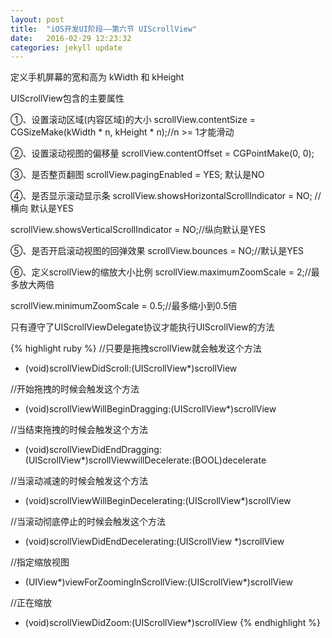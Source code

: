 ```yaml
---
layout: post
title:  "iOS开发UI阶段——第六节 UIScrollView"
date:   2016-02-29 12:23:32
categories: jekyll update
---
```


定义手机屏幕的宽和高为 kWidth 和 kHeight

UIScrollView包含的主要属性

①、设置滚动区域(内容区域)的大小  scrollView.contentSize = CGSizeMake(kWidth * n, kHeight * n);//n >= 1才能滑动

②、设置滚动视图的偏移量  scrollView.contentOffset = CGPointMake(0, 0);

③、是否整页翻图 scrollView.pagingEnabled = YES; 默认是NO

④、是否显示滚动显示条 scrollView.showsHorizontalScrollIndicator = NO; //横向  默认是YES

scrollView.showsVerticalScrollIndicator = NO;//纵向默认是YES

⑤、是否开启滚动视图的回弹效果 scrollView.bounces = NO;//默认是YES

⑥、定义scrollView的缩放大小比例 scrollView.maximumZoomScale = 2;//最多放大两倍

scrollView.minimumZoomScale = 0.5;//最多缩小到0.5倍

只有遵守了UIScrollViewDelegate协议才能执行UIScrollView的方法

{% highlight ruby %}
//只要是拖拽scrollView就会触发这个方法

- (void)scrollViewDidScroll:(UIScrollView*)scrollView

//开始拖拽的时候会触发这个方法

- (void)scrollViewWillBeginDragging:(UIScrollView*)scrollView

//当结束拖拽的时候会触发这个方法

- (void)scrollViewDidEndDragging:(UIScrollView*)scrollViewwillDecelerate:(BOOL)decelerate

//当滚动减速的时候会触发这个方法

- (void)scrollViewWillBeginDecelerating:(UIScrollView*)scrollView

//当滚动彻底停止的时候会触发这个方法

- (void)scrollViewDidEndDecelerating:(UIScrollView *)scrollView

//指定缩放视图

- (UIView*)viewForZoomingInScrollView:(UIScrollView*)scrollView

//正在缩放

- (void)scrollViewDidZoom:(UIScrollView*)scrollView
{% endhighlight %}


